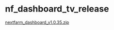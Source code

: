 # nf_dashboard_tv_release

[nextfarm_dashboard_v1.0.35.zip](https://github.com/user-attachments/files/16501223/nextfarm_dashboard_v1.0.35.zip)
